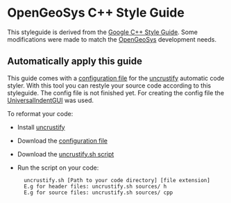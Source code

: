 OpenGeoSys C++ Style Guide
==========================

This styleguide is derived from the [Google C++ Style Guide][googlestyle]. Some modifications were made to match the [OpenGeoSys][ogs] development needs.

Automatically apply this guide
------------------------------

This guide comes with a [configuration file][config] for the [uncrustify][crust] automatic code styler. With this tool you can restyle your source code according to this styleguide. The config file is not finished yet. For creating the config file the [UniversalIndentGUI][gui] was used.

To reformat your code:

- Install [uncrustify][crust]
- Download the [configuration file][config]
- Download the [uncrustify.sh script][script]
- Run the script on your code:

		uncrustify.sh [Path to your code directory] [file extension]
		E.g for header files: uncrustify.sh sources/ h
		E.g for source files: uncrustify.sh sources/ cpp


[googlestyle]: http://code.google.com/p/google-styleguide/
[ogs]: http://www.opengeosys.net/
[config]: http://ufz.github.com/styleguide/uncrustify.cfg
[crust]: http://uncrustify.sourceforge.net/
[gui]: http://universalindent.sourceforge.net/
[script]: http://ufz.github.com/styleguide/uncrustify.sh
